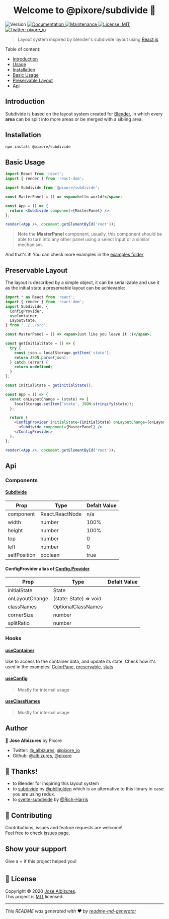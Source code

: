 <h1 align="center">Welcome to @pixore/subdivide 👋</h1>
<p>
  <img alt="Version" src="https://img.shields.io/npm/v/@pixore/subdivide" />
  <a href="https://github.com/pixore/subdivide#readme" target="_blank">
    <img alt="Documentation" src="https://img.shields.io/badge/documentation-yes-brightgreen.svg" />
  </a>
  <a href="https://github.com/pixore/subdivide/graphs/commit-activity" target="_blank">
    <img alt="Maintenance" src="https://img.shields.io/badge/Maintained%3F-yes-green.svg" />
  </a>
  <a href="https://github.com/pixore/subdivide/blob/master/LICENSE" target="_blank">
    <img alt="License: MIT" src="https://img.shields.io/github/license/pixore/@pixore/subdivide" />
  </a>
  <a href="https://twitter.com/pixore_io" target="_blank">
    <img alt="Twitter: pixore_io" src="https://img.shields.io/twitter/follow/pixore_io.svg?style=social" />
  </a>
</p>

> Layout system inspired by blender's subdivide layout using [React.js](https://reactjs.org/)

Table of content:

- [Introduction](./README.md#introduction)
- [Usage](./README.md#usage)
- [Installation](./README.md#installation)
- [Basic Usage](./README.md#basic-usage)
- [Preservable Layout](./README.md#preservable-layout)
- [Api](./README.md#api)

## Introduction

Subdivide is based on the layout system created for [Blender](https://docs.blender.org/manual/en/latest/interface/window_system/areas.html), in which every **area** can be split into more areas or be merged with a sibling area.

## Installation

```sh
npm install @pixore/subdivide
```

## Basic Usage

```jsx
import React from 'react';
import { render } from 'react-dom';

import Subdivide from '@pixore/subdivide';

const MasterPanel = () => <span>hello world!</span>;

const App = () => {
  return <Subdivide component={MasterPanel} />;
};

render(<App />, document.getElementById('root'));
```

> Note the **MasterPanel** component, usually, this component should be able to turn into any other panel using a select input or a similar mechanism.

And that's it! You can check more examples in the [examples folder](./examples)

## Preservable Layout

The layout is described by a simple object, it can be serializable and use it as the initial state a preservable layout can be achievable:

```jsx
import * as React from 'react';
import { render } from 'react-dom';
import Subdivide, {
  ConfigProvider,
  useContainer,
  LayoutState,
} from '../../src';

const MasterPanel = () => <span>Just like you leave it :)</span>;

const getInitialState = () => {
  try {
    const json = localStorage.getItem('state');
    return JSON.parse(json);
  } catch (error) {
    return undefined;
  }
};

const initialState = getInitialState();

const App = () => {
  const onLayoutChange = (state) => {
    localStorage.setItem('state', JSON.stringify(state));
  };

  return (
    <ConfigProvider initialState={initialState} onLayoutChange={onLayoutChange}>
      <Subdivide component={MasterPanel} />
    </ConfigProvider>
  );
};

render(<App />, document.getElementById('root'));
```

## Api

### Components

#### [Subdivide](./src/components/Subdivide.tsx)

| Prop         | Type            | Defalt Value |
| ------------ | --------------- | ------------ |
| component    | React.ReactNode | n/a          |
| width        | number          | 100%         |
| height       | number          | 100%         |
| top          | number          | 0            |
| left         | number          | 0            |
| selfPosition | boolean         | true         |

#### ConfigProvider alias of [Config.Provider](./src/contexts/Config.tsx)

| Prop           | Type                   | Defalt Value |
| -------------- | ---------------------- | ------------ |
| initialState   | State                  |              |
| onLayoutChange | (state: State) => void |              |
| classNames     | OptionalClassNames     |              |
| cornerSize     | number                 |              |
| splitRatio     | number                 |              |

### Hooks

#### [useContainer](./src/components/Container.tsx)

Use to access to the container data, and update its state. Check how it's used in the examples: [ColorPane](./examples/components/ColorPane.tsx), [preservable](./examples/screens/preservable.tsx), [stats](./examples/screens/stats.tsx)

#### [useConfig](./src/contexts/Config.tsx)

> Mostly for internal usage

#### [useClassNames](./src/contexts/Config.tsx)

> Mostly for internal usage

## Author

👤 **Jose Albizures** by Pixore

- Twitter: [@\_albizures](https://twitter.com/_albizures), [@pixore_io](https://twitter.com/pixore_io)
- Github: [@albizures](https://github.com/albizures), [@pixore](https://github.com/pixore)

## 🙏 Thanks!

- to Blender for inspiring this layout system
- to [subdivide](https://github.com/philholden/subdivide) by [@philholden](https://github.com/philholden) which is an alternative to this library in case you are using redux.
- to [svelte-subdivide](https://github.com/sveltejs/svelte-subdivide) by [@Rich-Harris](https://github.com/Rich-Harris)

## 🤝 Contributing

Contributions, issues and feature requests are welcome!<br />Feel free to check [issues page](https://github.com/pixore/subdivide/issues).

## Show your support

Give a ⭐️ if this project helped you!

## 📝 License

Copyright © 2020 [Jose Albizures](https://github.com/pixore).<br />
This project is [MIT](https://github.com/pixore/subdivide/blob/master/LICENSE) licensed.

---

_This README was generated with ❤️ by [readme-md-generator](https://github.com/kefranabg/readme-md-generator)_
